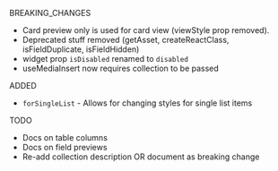 BREAKING_CHANGES

- Card preview only is used for card view (viewStyle prop removed).
- Deprecated stuff removed (getAsset, createReactClass, isFieldDuplicate, isFieldHidden)
- widget prop `isDisabled` renamed to `disabled`
- useMediaInsert now requires collection to be passed

ADDED
- `forSingleList` - Allows for changing styles for single list items

TODO

- Docs on table columns
- Docs on field previews
- Re-add collection description OR document as breaking change
